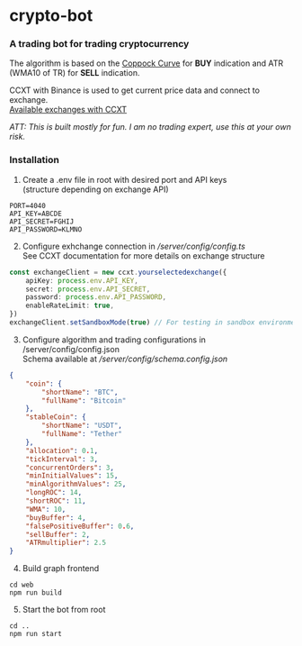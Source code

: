 # crypto-bot
### A trading bot for trading cryptocurrency

The algorithm is based on the <a href="https://en.wikipedia.org/wiki/Coppock_curve" target="_blank">Coppock Curve</a> for **BUY** indication and ATR (WMA10 of TR) for **SELL** indication.

CCXT with Binance is used to get current price data and connect to exchange.  
<a href="https://ccxt.readthedocs.io/en/latest/manual.html#exchanges" target="_blank">Available exchanges with CCXT</a>

_ATT: This is built mostly for fun. I am no trading expert, use this at your own risk._

### Installation

1. Create a .env file in root with desired port and API keys  
(structure depending on exchange API)
```
PORT=4040
API_KEY=ABCDE
API_SECRET=FGHIJ
API_PASSWORD=KLMNO
```

2. Configure exhchange connection in _/server/config/config.ts_  
See CCXT documentation for more details on exchange structure
```ts
const exchangeClient = new ccxt.yourselectedexchange({
	apiKey: process.env.API_KEY,
	secret: process.env.API_SECRET,
	password: process.env.API_PASSWORD,
	enableRateLimit: true,
})
exchangeClient.setSandboxMode(true) // For testing in sandbox environment
```

3. Configure algorithm and trading configurations in /server/config/config.json  
Schema available at _/server/config/schema.config.json_
```json
{
	"coin": {
		"shortName": "BTC",
		"fullName": "Bitcoin"
	},
	"stableCoin": {
		"shortName": "USDT",
		"fullName": "Tether"
	},
	"allocation": 0.1,
	"tickInterval": 3,
	"concurrentOrders": 3,
	"minInitialValues": 15,
	"minAlgorithmValues": 25,
	"longROC": 14,
	"shortROC": 11,
	"WMA": 10,
	"buyBuffer": 4,
	"falsePositiveBuffer": 0.6,
	"sellBuffer": 2,
	"ATRmultiplier": 2.5
}
```

4. Build graph frontend
```
cd web
npm run build
```

5. Start the bot from root
```
cd ..
npm run start
```

